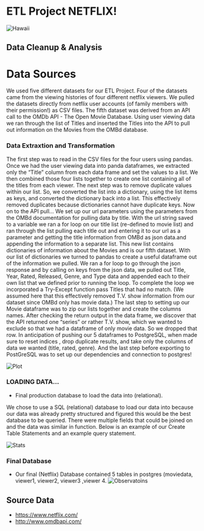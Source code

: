 # ETL Project NETFLIX!

![Hawaii](images/hawaii.png)

## Data Cleanup & Analysis

# Data Sources

We used five different datasets for our ETL Project. Four of the datasets came from the viewing histories of four different netflix viewers. We pulled the datasets directly from netflix user accounts (of family members with their permission!) as CSV files. The fifth dataset was derived from an API call to the OMDb API - The Open Movie Database.  Using user viewing data we ran through the list of Titles and inserted the Titles into the API to pull out information on the Movies from the OMBd database. 


### Data Extraxtion and Transformation

The first step was to read in the CSV files for the four users using pandas. Once we had the user viewing data into panda dataframes, we extracted only the “Title” column from each data frame and set the values to a list.  We then combined those four lists together to create one list containing all of the titles from each viewer. 
The next step was to remove duplicate values within our list. So, we converted the list into a dictionary, using the list items as keys, and converted the dictionary back into a list. This effectively removed duplicates because dictionaries cannot have duplicate keys. 
	Now on to the API pull…
	We set up our url parameters using the parameters from the OMBd documentation for pulling data by title. With the url string saved to a variable we ran a for loop on our title list (re-defined to movie list) and ran through the list pulling each title out and entering it to our url as a parameter and getting the title information from OMBd as json data.and appending the information to a separate list. This new list contains dictionaries of information about the Movies and is our fifth dataset. 
With our list of dictionaries we turned to pandas to create a useful dataframe out of the information we pulled. We ran a for loop to go through the json response and by calling on keys from the json data, we pulled out Title, Year, Rated, Released, Genre, and Type data and appended each to their own list that we defined prior to running the loop. To complete the loop we incorporated a Try-Except function pass Titles that had no match. (We assumed here that this effectively removed T.V. show information from our dataset since OMBd only has movie data.) The last step to setting up our Movie dataframe was to zip our lists together and create the columns names. 
After checking the return output in the data frame, we discover that the API returned one “series” or rather T.V. show, which we wanted to exclude so that we had a dataframe of only movie data. So we dropped that row. 
In anticipation of pushing our 5 dataframes to PostgreSQL, when made sure to reset indices , drop duplicate results, and take only the columns of data we wanted (title, rated, genre). And the last step before exporting to PostGreSQL was to set up our dependencies and connection to postgres!


![Plot](images/plot.png)

### LOADING DATA...

*  Final production database to load the data into (relational). 

We chose to use a SQL (relational) database to load our data into because our data was already pretty structured and figured this would be the best database to be queried. There were multiple fields that could be joined on and the data was similar in function. Below is an example of our Create Table Statements and an example query statement.

![Stats](images/stats.png)

### Final Database

* Our final (Netflix) Database contained 5 tables in postgres (moviedata, viewer1, viewer2, viewer3 ,viewer 4. 
![Observatoins](images/observations.png)



## Source Data
* https://www.netflix.com/
* http://www.omdbapi.com/
